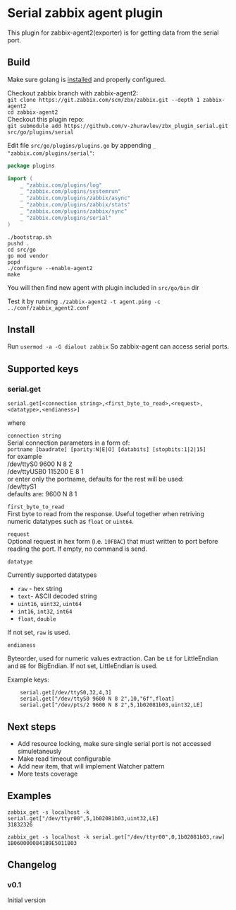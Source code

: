 # Serial zabbix agent plugin

This plugin for zabbix-agent2(exporter) is for getting data from the serial port.

## Build

Make sure golang is [installed](https://golang.org/doc/install) and properly configured.

Checkout zabbix branch with zabbix-agent2:  
`git clone https://git.zabbix.com/scm/zbx/zabbix.git --depth 1 zabbix-agent2`  
`cd zabbix-agent2`  
Checkout this plugin repo:  
`git submodule add https://github.com/v-zhuravlev/zbx_plugin_serial.git src/go/plugins/serial`  

Edit file `src/go/plugins/plugins.go` by appending `_ "zabbix.com/plugins/serial"`:

```go
package plugins

import (
	_ "zabbix.com/plugins/log"
	_ "zabbix.com/plugins/systemrun"
	_ "zabbix.com/plugins/zabbix/async"
	_ "zabbix.com/plugins/zabbix/stats"
	_ "zabbix.com/plugins/zabbix/sync"
	_ "zabbix.com/plugins/serial"
)
```

`./bootstrap.sh`   
`pushd .`  
`cd src/go`  
`go mod vendor`  
`popd`  
`./configure --enable-agent2`   
`make`  

You will then find new agent with plugin included in `src/go/bin` dir

Test it by running
`./zabbix-agent2 -t agent.ping -c ../conf/zabbix_agent2.conf`

## Install

Run 
`usermod -a -G dialout zabbix`
So zabbix-agent can access serial ports.

## Supported keys

### serial.get

`serial.get[<connection string>,<first_byte_to_read>,<request>,<datatype>,<endianess>]`

where

`connection string`  
Serial connection parameters in a form of:  
`portname [baudrate] [parity:N|E|O] [databits] [stopbits:1|2|15]`  
for example  
/dev/ttyS0 9600 N 8 2  
/dev/ttyUSB0 115200 E 8 1  
or enter only the portname, defaults for the rest will be used:  
/dev/ttyS1  
defaults are: 9600 N 8 1

`first_byte_to_read`  
First byte to read from the response. Useful together when retriving numeric datatypes such as `float` or `uint64`.

`request`  
Optional request in hex form (i.e. `10FBAC`) that must written to port before reading the port. If empty, no command is send.

`datatype`

Currently supported datatypes

- `raw` -  hex string
- `text`-  ASCII decoded string
- `uint16`, `uint32`, `uint64`
- `int16`, `int32`, `int64`
- `float`, `double`

If not set, `raw` is used.

`endianess`

Byteorder, used for numeric values extraction. Can be `LE` for LittleEndian and `BE` for BigEndian. If not set, LittleEndian is used.

Example keys:

```text
    serial.get[/dev/ttyS0,32,4,3]
    serial.get["/dev/ttyS0 9600 N 8 2",10,"6f",float]
    serial.get["/dev/pts/2 9600 N 8 2",5,1b02081b03,uint32,LE]
```

## Next steps

- Add resource locking, make sure single serial port is not accessed simuletaneusly
- Make read timeout configurable
- Add new item, that will implement Watcher pattern
- More tests coverage

## Examples

```text
zabbix_get -s localhost -k serial.get["/dev/ttyr00",5,1b02081b03,uint32,LE]
31832326
```

```text
zabbix_get -s localhost -k serial.get["/dev/ttyr00",0,1b02081b03,raw]
1B0600000841B9E5011B03
```

## Changelog

### v0.1

Initial version
